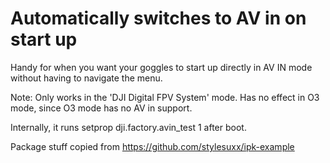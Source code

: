 # Automatically switches to AV in on start up
Handy for when you want your goggles to start up directly in AV IN mode without having to navigate the menu.

Note: Only works in the 'DJI Digital FPV System' mode.  Has no effect in O3 mode, since O3 mode has no AV in support.

Internally, it runs setprop dji.factory.avin_test 1 after boot.


Package stuff copied from https://github.com/stylesuxx/ipk-example

